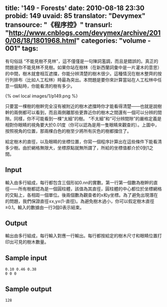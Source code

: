 title: '149 - Forests'
date: 2010-08-18 23:30
probid: 149
uvaid: 85
translator: "Devymex"
transource: "《程序控》"
transurl: "http://www.cnblogs.com/devymex/archive/2010/08/18/1801968.html"
categories: "volume - 001"
tags:
---

有句俗話 “不能見樹不見林”，這不僅僅是一句陳詞濫調，而且是錯誤的。真正的問題是你不能見林不見樹。如果你站在樹林（在新西蘭詞彙中是一片灌木的意思）的中間，樹木就會相互遮擋，你能分辨清楚的樹木很少。這種情況在樹木整齊的按行列排布（比如人工松林）時最為突出。本問題是要你來計算當站在人工松林中任意一個點時，你能看清的樹有多少。 

{% owl local images/1/p149.png %}

只要當一棵樹的樹幹完全沒有被附近的樹木遮擋時你才能看得清楚——也就是說樹幹的兩側都可以看到，而且兩側離那些更靠近你的樹木之間還有一個可以分辨的間隙。同樣，你不可能看到一棵“太細”的樹。 “不太細”和“可分辨間隙”的嚴格定義是相對你眼睛的視角要大於0.01度（你可以認為是用一隻眼睛來觀查的）。上圖中，按照視角的位置，那兩棵白色的樹至少將所有灰色的樹都擋住了。

給定樹木的直徑，以及眼睛的坐標位置，你寫一個程序計算出在這些條件下能看清多少樹。由於網格無限大，坐標原點就無所謂了，所給的坐標值都介於0到1之間。

<!-- more -->

## Input ##

輸入由多行組成，每行都包含三個形如0.nn的實數。第一行第一個數為樹幹的直徑——所有樹都認為是一個圓柱體，該值為其直徑，圓柱體的中心都位於坐標網格的交點上，各相距一個單位。後兩個數為觀查者的x和y坐標。為了避免出現潛在的問題，我們保證直徑≤x,y≤(1-直徑)。為避免樹木過小，你可以假定樹木直徑≥0.1。輸入的數據由一行3個0表示結束。

 
## Output ##

輸出由多行組成，每行輸入對應一行輸出。每行都按給定的樹木尺寸和眼睛位置打印出可見的樹木數量。

 
## Sample input ##

	0.10 0.46 0.38
	0 0 0
 
## Sample output ##

	128